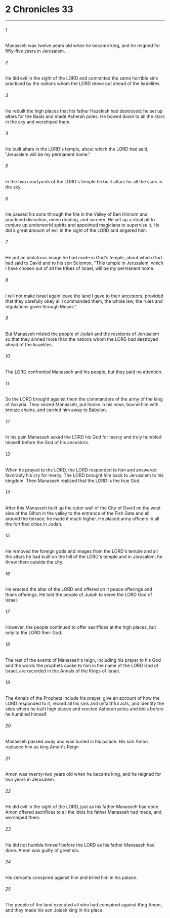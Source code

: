 # 2 Chronicles 33
***



###### 1 
Manasseh was twelve years old when he became king, and he reigned for fifty-five years in Jerusalem. 

###### 2 
He did evil in the sight of the LORD and committed the same horrible sins practiced by the nations whom the LORD drove out ahead of the Israelites. 

###### 3 
He rebuilt the high places that his father Hezekiah had destroyed; he set up altars for the Baals and made Asherah poles. He bowed down to all the stars in the sky and worshiped them. 

###### 4 
He built altars in the LORD's temple, about which the LORD had said, "Jerusalem will be my permanent home." 

###### 5 
In the two courtyards of the LORD's temple he built altars for all the stars in the sky. 

###### 6 
He passed his sons through the fire in the Valley of Ben Hinnom and practiced divination, omen reading, and sorcery. He set up a ritual pit to conjure up underworld spirits and appointed magicians to supervise it. He did a great amount of evil in the sight of the LORD and angered him. 

###### 7 
He put an idolatrous image he had made in God's temple, about which God had said to David and to his son Solomon, "This temple in Jerusalem, which I have chosen out of all the tribes of Israel, will be my permanent home. 

###### 8 
I will not make Israel again leave the land I gave to their ancestors, provided that they carefully obey all I commanded them, the whole law, the rules and regulations given through Moses." 

###### 9 
But Manasseh misled the people of Judah and the residents of Jerusalem so that they sinned more than the nations whom the LORD had destroyed ahead of the Israelites. 

###### 10 
The LORD confronted Manasseh and his people, but they paid no attention. 

###### 11 
So the LORD brought against them the commanders of the army of the king of Assyria. They seized Manasseh, put hooks in his nose, bound him with bronze chains, and carried him away to Babylon. 

###### 12 
In his pain Manasseh asked the LORD his God for mercy and truly humbled himself before the God of his ancestors. 

###### 13 
When he prayed to the LORD, the LORD responded to him and answered favorably his cry for mercy. The LORD brought him back to Jerusalem to his kingdom. Then Manasseh realized that the LORD is the true God. 

###### 14 
After this Manasseh built up the outer wall of the City of David on the west side of the Gihon in the valley to the entrance of the Fish Gate and all around the terrace; he made it much higher. He placed army officers in all the fortified cities in Judah. 

###### 15 
He removed the foreign gods and images from the LORD's temple and all the altars he had built on the hill of the LORD's temple and in Jerusalem; he threw them outside the city. 

###### 16 
He erected the altar of the LORD and offered on it peace offerings and thank offerings. He told the people of Judah to serve the LORD God of Israel. 

###### 17 
However, the people continued to offer sacrifices at the high places, but only to the LORD their God. 

###### 18 
The rest of the events of Manasseh's reign, including his prayer to his God and the words the prophets spoke to him in the name of the LORD God of Israel, are recorded in the Annals of the Kings of Israel. 

###### 19 
The Annals of the Prophets include his prayer, give an account of how the LORD responded to it, record all his sins and unfaithful acts, and identify the sites where he built high places and erected Asherah poles and idols before he humbled himself. 

###### 20 
Manasseh passed away and was buried in his palace. His son Amon replaced him as king.Amon's Reign 

###### 21 
Amon was twenty-two years old when he became king, and he reigned for two years in Jerusalem. 

###### 22 
He did evil in the sight of the LORD, just as his father Manasseh had done. Amon offered sacrifices to all the idols his father Manasseh had made, and worshiped them. 

###### 23 
He did not humble himself before the LORD as his father Manasseh had done. Amon was guilty of great sin. 

###### 24 
His servants conspired against him and killed him in his palace. 

###### 25 
The people of the land executed all who had conspired against King Amon, and they made his son Josiah king in his place.
